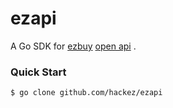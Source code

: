# ezapi

A Go SDK for [ezbuy](https://ezbuy.com/) [open api](http://open.ezbuy.sg/) .

### Quick Start

```shell
$ go clone github.com/hackez/ezapi
```